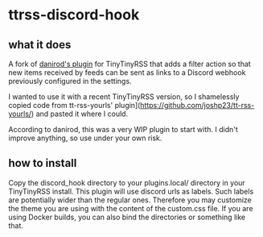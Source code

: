 # ttrss-discord-hook
## what it does

A fork of [danirod's plugin](https://git.danirod.es/ttrss-discord-webhook.git) for TinyTinyRSS that adds a filter action so that new items received by feeds can be sent as links to a Discord webhook previously configured in the settings.

I wanted to use it with a recent TinyTinyRSS version, so I shamelessly copied code from tt-rss-yourls' plugin](https://github.com/joshp23/tt-rss-yourls/) and pasted it where I could.

According to danirod, this was a very WIP plugin to start with. I didn't improve anything, so use under your own risk.
## how to install
Copy the discord_hook directory to your plugins.local/ directory in your TinyTinyRSS install. 
This plugin will use discord urls as labels. Such labels are potentially wider than the regular ones. Therefore you may customize the theme you are using with the content of the custom.css file.
If you are using Docker builds, you can also bind the directories or something like that.